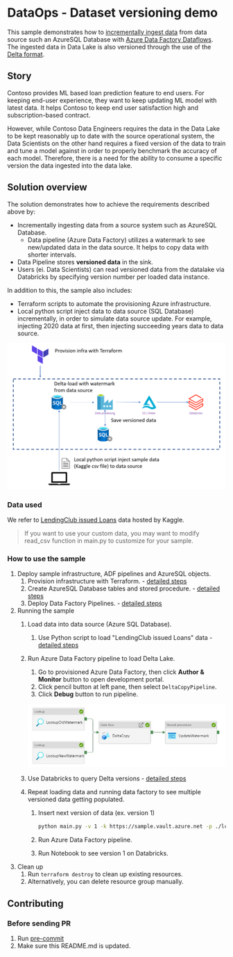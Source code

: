 # DataOps - Dataset versioning demo

This sample demonstrates how to [incrementally ingest data](https://docs.microsoft.com/en-au/azure/data-factory/tutorial-incremental-copy-overview) from data source such an AzureSQL Database with [Azure Data Factory Dataflows](https://docs.microsoft.com/en-us/azure/data-factory/control-flow-execute-data-flow-activity). The ingested data in Data Lake is also versioned through the use of the [Delta format](https://delta.io/).

## Story

Contoso provides ML based loan prediction feature to end users. For keeping end-user experience, they want to keep updating ML model with latest data. It helps Contoso to keep end user satisfaction high and subscription-based contract.

However, while Contoso Data Engineers requires the data in the Data Lake to be kept reasonably up to date with the source operational system, the Data Scientists on the other hand requires a fixed version of the data to train and tune a model against in order to properly benchmark the accuracy of each model. Therefore, there is a need for the ability to consume a specific version the data ingested into the data lake.

## Solution overview

The solution demonstrates how to achieve the requirements described above by:

- Incrementally ingesting data from a source system such as AzureSQL Database.
  - Data pipeline (Azure Data Factory) utilizes a watermark to see new/updated data in the data source. It helps to copy data with shorter intervals.
- Data Pipeline stores **versioned data** in the sink.
- Users (ei. Data Scientists) can read versioned data from the datalake via Databricks by specifying version number per loaded data instance.

In addition to this, the sample also includes:

- Terraform scripts to automate the provisioning Azure infrastructure.
- Local python script inject data to data source (SQL Database) incrementally, in order to simulate data source update. For example, injecting 2020 data at first, then injecting succeeding years data to data source.

![architecture](./docs/images/architecture.PNG)

### Data used

We refer to [LendingClub issued Loans](https://www.kaggle.com/husainsb/lendingclub-issued-loans?select=lc_loan.csv) data hosted by Kaggle.

> If you want to use your custom data, you may want to modify read_csv function in main.py to customize for your sample.

### How to use the sample

1. Deploy sample infrastructure, ADF pipelines and AzureSQL objects.
    1. Provision infrastructure with Terraform. - [detailed steps](./infra/README.md)
    1. Create AzureSQL Database tables and stored procedure. - [detailed steps](./sql/ddl/README.md)
    1. Deploy Data Factory Pipelines. - [detailed steps](./datafactory/README.md)
2. Running the sample
    1. Load data into data source (Azure SQL Database).
        1. Use Python script to load "LendingClub issued Loans" data - [detailed steps](./sql/data_generator/README.md)
    2. Run Azure Data Factory pipeline to load Delta Lake.
        1. Go to provisioned Azure Data Factory, then click **Author & Monitor** button to open development portal.
        2. Click pencil button at left pane, then select `DeltaCopyPipeline`.
        3. Click **Debug** button to run pipeline.

        ![ADF Pipelines](./docs/images/adf_pipeline.JPG)
    3. Use Databricks to query Delta versions - [detailed steps](./databricks/README.md#setup_and_deployment)
    4. Repeat loading data and running data factory to see multiple versioned data getting populated.
        1. Insert next version of data (ex. version 1)

            ```bash
            python main.py -v 1 -k https://sample.vault.azure.net -p ./lc_loan.csv
            ```

        2. Run Azure Data Factory pipeline.
        3. Run Notebook to see version 1 on Databricks.
3. Clean up
    1. Run `terraform destroy` to clean up existing resources.
    2. Alternatively, you can delete resource group manually.

## Contributing

### Before sending PR

1. Run [pre-commit](https://pre-commit.com/#install)
1. Make sure this README.md is updated.
